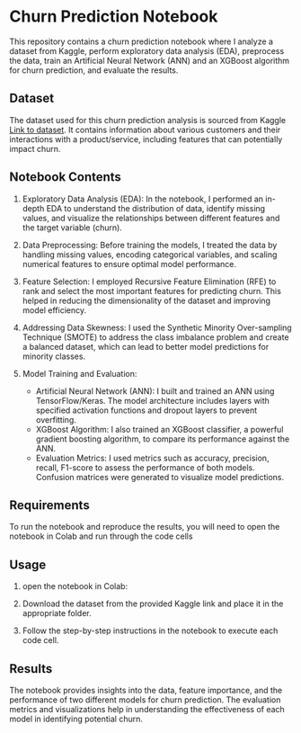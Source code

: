 # Churn Prediction Notebook

This repository contains a churn prediction notebook where I analyze a dataset from Kaggle, perform exploratory data analysis (EDA), preprocess the data, train an Artificial Neural Network (ANN) and an XGBoost algorithm for churn prediction, and evaluate the results.

## Dataset

The dataset used for this churn prediction analysis is sourced from Kaggle [Link to dataset](https://www.kaggle.com/datasets/blastchar/telco-customer-churn). It contains information about various customers and their interactions with a product/service, including features that can potentially impact churn.

## Notebook Contents

1. Exploratory Data Analysis (EDA): In the notebook, I performed an in-depth EDA to understand the distribution of data, identify missing values, and visualize the relationships between different features and the target variable (churn).

2. Data Preprocessing: Before training the models, I treated the data by handling missing values, encoding categorical variables, and scaling numerical features to ensure optimal model performance.

3. Feature Selection: I employed Recursive Feature Elimination (RFE) to rank and select the most important features for predicting churn. This helped in reducing the dimensionality of the dataset and improving model efficiency.

4. Addressing Data Skewness: I used the Synthetic Minority Over-sampling Technique (SMOTE) to address the class imbalance problem and create a balanced dataset, which can lead to better model predictions for minority classes.

5. Model Training and Evaluation:
   - Artificial Neural Network (ANN): I built and trained an ANN using TensorFlow/Keras. The model architecture includes layers with specified activation functions and dropout layers to prevent overfitting.
   - XGBoost Algorithm: I also trained an XGBoost classifier, a powerful gradient boosting algorithm, to compare its performance against the ANN.
   - Evaluation Metrics: I used metrics such as accuracy, precision, recall, F1-score to assess the performance of both models. Confusion matrices were generated to visualize model predictions.

## Requirements

To run the notebook and reproduce the results, you will need to open the notebook in Colab and run through the code cells

## Usage

1. open the notebook in Colab:

2. Download the dataset from the provided Kaggle link and place it in the appropriate folder.

3.  Follow the step-by-step instructions in the notebook to execute each code cell.

## Results

The notebook provides insights into the data, feature importance, and the performance of two different models for churn prediction. The evaluation metrics and visualizations help in understanding the effectiveness of each model in identifying potential churn.






